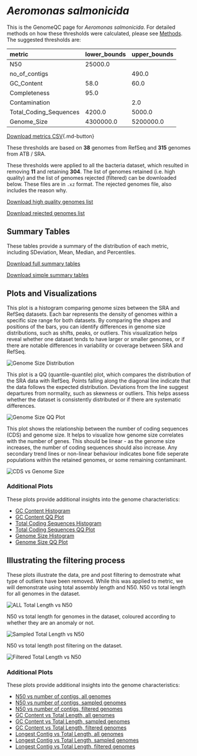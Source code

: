 # *Aeromonas salmonicida*

This is the GenomeQC page for *Aeromonas salmonicida*. For detailed methods on how these thresholds were calculated, please see [Methods](../../methods.md).
The suggested thresholds are: 

| metric                 | lower_bounds   | upper_bounds   |
|:-----------------------|:---------------|:---------------|
| N50                    | 25000.0        |                |
| no_of_contigs          |                | 490.0          |
| GC_Content             | 58.0           | 60.0           |
| Completeness           | 95.0           |                |
| Contamination          |                | 2.0            |
| Total_Coding_Sequences | 4200.0         | 5000.0         |
| Genome_Size            | 4300000.0      | 5200000.0      |

[Download metrics CSV](Aeromonas_salmonicida_metrics.csv){.md-button}


These thresholds are based on **38** genomes from RefSeq and **315** genomes from ATB / SRA.

These thresholds were applied to all the bacteria dataset, which resulted in removing **11** and retaining **304**.
The list of genomes retained (i.e. high quality) and the list of genomes rejected (filtered) can be downloaded below. These files are in `.xz` format. The rejected genomes file, also includes the reason why.

[Download high quality genomes list](Aeromonas_salmonicida_high_quality_genomes.csv.xz)


[Download rejected genomes list](Aeromonas_salmonicida_filtered_out_genomes.csv.xz)



## Summary Tables
These tables provide a summary of the distribution of each metric, including SDeviation, Mean, Median, and Percentiles.

[Download full summary tables](summary.csv)

[Download simple summary tables](selected_summary.csv)

## Plots and Visualizations

This plot is a histogram comparing genome sizes between the SRA and RefSeq datasets. Each bar represents the density of genomes within a specific size range for both datasets. By comparing the shapes and positions of the bars, you can identify differences in genome size distributions, such as shifts, peaks, or outliers. This visualization helps reveal whether one dataset tends to have larger or smaller genomes, or if there are notable differences in variability or coverage between SRA and RefSeq.

![Genome Size Distribution](Genome_Size_refseq_histogram_kde.png)

This plot is a QQ (quantile-quantile) plot, which compares the distribution of the SRA data with RefSeq. Points falling along the diagonal line indicate that the data follows the expected distribution. Deviations from the line suggest departures from normality, such as skewness or outliers. This helps assess whether the dataset is consistently distributed or if there are systematic differences.

![Genome Size QQ Plot](Genome_Size_refseq_qqplot.png)

This plot shows the relationship between the number of coding sequences (CDS) and genome size. It helps to visualize how genome size correlates with the number of genes. This should be linear - as the genome size increases, the number of coding sequences should also increase. Any secondary trend lines or non-linear behaviour indicates bone fide seperate populations within the retained genomes, or some remaining contaminant. 

![CDS vs Genome Size](Aeromonas_salmonicida_CDS_vs_Genome_Size.png)

### Additional Plots

These plots provide additional insights into the genome characteristics:

- [GC Content Histogram](GC_Content_refseq_histogram_kde.png)
- [GC Content QQ Plot](GC_Content_refseq_qqplot.png)
- [Total Coding Sequences Histogram](Total_Coding_Sequences_refseq_histogram_kde.png)
- [Total Coding Sequences QQ Plot](Total_Coding_Sequences_refseq_qqplot.png)
- [Genome Size Histogram](Genome_Size_refseq_histogram_kde.png)
- [Genome Size QQ Plot](Genome_Size_refseq_qqplot.png)
## Illustrating the filtering process
These plots illustrate the data, pre and post filtering to demostrate what type of outliers have been removed. While this was applied to metric, we will demonstrate using total assembly length and N50.
N50 vs total length for all genomes in the dataset.

![ALL Total Length vs N50](Aeromonas_salmonicida_all_total_length_N50.png)

N50 vs total length for genomes in the dataset, coloured according to whether they are an anomaly or not.

![Sampled Total Length vs N50](Aeromonas_salmonicida_sample_total_length_N50.png)

N50 vs total length post filtering on the dataset.

![Filtered Total Length vs N50](Aeromonas_salmonicida_filt_total_length_N50.png)

### Additional Plots

These plots provide additional insights into the genome characteristics:

- [N50 vs number of contigs, all genomes](Aeromonas_salmonicida_all_N50_number.png)
- [N50 vs number of contigs, sampled genomes](Aeromonas_salmonicida_sample_N50_number.png)
- [N50 vs number of contigs, filtered genomes](Aeromonas_salmonicida_filt_N50_number.png)
- [GC Content vs Total Length, all genomes](Aeromonas_salmonicida_all_total_length_GC_Content.png)
- [GC Content vs Total Length, sampled genomes](Aeromonas_salmonicida_sample_total_length_GC_Content.png)
- [GC Content vs Total Length, filtered genomes](Aeromonas_salmonicida_filt_total_length_GC_Content.png)
- [Longest Contig vs Total Length, all genomes](Aeromonas_salmonicida_all_total_length_longest.png)
- [Longest Contig vs Total Length, sampled genomes](Aeromonas_salmonicida_sample_total_length_longest.png)
- [Longest Contig vs Total Length, filtered genomes](Aeromonas_salmonicida_filt_total_length_longest.png)
